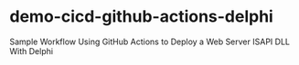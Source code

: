 # demo-cicd-github-actions-delphi
Sample Workflow Using GitHub Actions to Deploy a Web Server ISAPI DLL With Delphi
